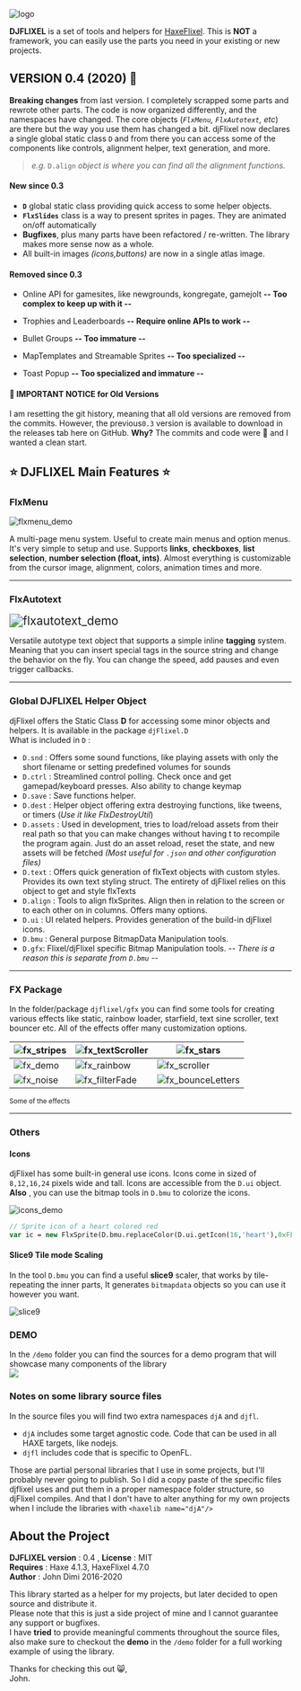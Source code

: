 ![logo](_readme/logo.png)

**DJFLIXEL** is a set of tools and helpers for [HaxeFlixel](https://github.com/HaxeFlixel/flixel). This is **NOT** a framework, you can easily use the parts you need in your existing or new projects.

##  VERSION 0.4 (2020) :pushpin:

**Breaking changes** from last version. I completely scrapped some parts and rewrote other parts. The code is now organized differently, and the namespaces have changed. The core objects (*`FlxMenu`, `FlxAutotext`, etc*) are there but the way you use them has changed a bit. djFlixel now declares a single global static class `D` and from there you can access some of the components like controls, alignment helper, text generation, and more.

> *e.g.* `D.align` *object is where you can find all the alignment functions.*


#### New since 0.3

- **`D`** global static class providing quick access to some helper objects.
- **`FlxSlides`** class is a way to present sprites in pages. They are animated on/off automatically
- **Bugfixes**, plus many parts have been refactored / re-written.  The library makes more sense now as a whole.
- All built-in images *(icons,buttons)* are now in a single atlas image.


#### Removed since 0.3

- Online API for gamesites, like newgrounds, kongregate, gamejolt **-- Too complex to keep up with it  --**

- Trophies and Leaderboards **-- Require online APIs to work --**

- Bullet Groups **-- Too immature --**

- MapTemplates and Streamable Sprites **-- Too specialized --**

- Toast Popup **-- Too specialized and immature --**


#### :snail: IMPORTANT NOTICE for Old Versions

I am resetting the git history, meaning that all old versions are removed from the commits. However, the previous`0.3` version is available to download in the releases tab here on GitHub.  **Why?** The commits and code were 🍝 and I wanted a clean start.



## :star: DJFLIXEL Main Features :star:

### FlxMenu

![flxmenu_demo](_readme/flxmenu.gif)  

A multi-page menu system. Useful to create main menus and option menus. It's very simple to setup and use. Supports **links**, **checkboxes**, **list selection**, **number selection (float, ints)**. Almost everything is customizable from the cursor image, alignment, colors, animation times and more.

---

### FlxAutotext

<img src="_readme/flxautotext.gif" alt="flxautotext_demo" style="zoom:150%;" />  

Versatile autotype text object that supports a simple inline **tagging** system. Meaning that you can insert special tags in the source string and change the behavior on the fly. You can change the speed, add pauses and even trigger callbacks. 

---

### Global DJFLIXEL Helper Object

djFlixel offers the Static Class **D** for accessing some minor objects and helpers. It is available in the package `djFlixel.D`  
What is included in `D` :

- `D.snd` : Offers some sound functions, like playing assets with only the short filename or setting predefined volumes for sounds
- `D.ctrl` : Streamlined control polling. Check once and get gamepad/keyboard presses. Also ability to change keymap
- `D.save` : Save functions helper.
- `D.dest` : Helper object offering extra destroying functions, like tweens, or timers (*Use it like FlxDestroyUtil*)
- `D.assets` : Used in development, tries to load/reload assets from their real path so that you can make changes without having t to recompile the program again. Just do an asset reload, reset the state, and new assets will be fetched *(Most useful for `.json` and other configuration files)*
- `D.text` : Offers quick generation of flxText objects with custom styles. Provides its own text styling struct. The entirety of djFlixel relies on this object to get and style flxTexts
- `D.align` : Tools to align flxSprites. Align then in relation to the screen or to each other on in columns. Offers many options.
- `D.ui` : UI related helpers. Provides generation of the build-in djFlixel icons. 
- `D.bmu` : General purpose BitmapData Manipulation tools.
- `D.gfx`: Flixel/djFlixel specific Bitmap Manipulation tools. *-- There is a reason this is separate from `D.bmu` --*

---

### FX Package

In the folder/package `djflixel/gfx` you can find some tools for creating various effects like static, rainbow loader, starfield, text sine scroller, text bouncer etc. All of the effects offer many customization options.

| ![fx_stripes](_readme/fx_stripes.gif) | ![fx_textScroller](_readme/fx_textScroller.gif) | ![fx_stars](_readme/fx_stars.gif)                 |
| ------------------------------------- | ----------------------------------------------- | ------------------------------------------------- |
| ![fx_demo](_readme/fx_demo.gif)       | ![fx_rainbow](_readme/fx_rainbow.gif)           | ![fx_scroller](_readme/fx_scroller.gif)           |
| ![fx_noise](_readme/fx_noise.gif)     | ![fx_filterFade](_readme/fx_filterFade.gif)     | ![fx_bounceLetters](_readme/fx_bounceLetters.gif) |

  <sup>Some of the effects</sup>

---

### Others

#### Icons

djFlixel has some built-in general use icons. Icons come in sized of `8,12,16,24` pixels wide and tall. Icons are accessible from the `D.ui` object. **Also** , you can use the bitmap tools in `D.bmu` to colorize the icons. 

![icons_demo](_readme/icons_demo.png)  

```haxe
// Sprite icon of a heart colored red
var ic = new FlxSprite(D.bmu.replaceColor(D.ui.getIcon(16,'heart'),0xFFFFFFFF,0xFFFF0000));
```

#### Slice9 Tile mode Scaling 

In the tool `D.bmu` you can find a useful **slice9** scaler, that works by tile-repeating the inner parts, It generates `bitmapdata` objects so you can use it however you want.  

![slice9](_readme/slice9.png) 


### DEMO

In the `/demo` folder you can find the sources for a demo program that will showcase many components of the library  
![](_readme/demo_title.gif)



### Notes on some library source files

In the source files you will find two extra namespaces `djA` and `djfl`. 

- `djA` includes some target agnostic code. Code that can be used in all HAXE targets, like nodejs.
- `djfl` includes code that is specific to OpenFL.

Those are partial personal libraries that I use in some projects, but I'll probably never going to publish. So I did a copy paste of the specific files djflixel uses and put them in a proper namespace folder structure, so djFlixel compiles. And that I don't have to alter anything for my own projects when I include the libraries with `<haxelib name="djA"/>`


## About the Project

**DJFLIXEL version** : 0.4 , **License** : MIT  
**Requires** : Haxe 4.1.3, HaxeFlixel 4.7.0  
**Author** : John Dimi 2016-2020

This library started as a helper for my projects, but later decided to open source and distribute it.  
Please note that this is just a side project of mine and I cannot guarantee any support or bugfixes.   
I have **tried** to provide meaningful comments throughout the source files, also make sure to checkout the **demo** in the `/demo` folder for a full working example of using the library.

Thanks for checking this out :smile_cat:,  
John.